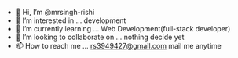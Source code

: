 - 👋 Hi, I’m @mrsingh-rishi
- 👀 I’m interested in ... development
- 🌱 I’m currently learning ... Web Development(full-stack developer)
- 💞️ I’m looking to collaborate on ... nothing decide yet
- 📫 How to reach me ... rs3949427@gmail.com mail me anytime

<!---
mrsingh-rishi/mrsingh-rishi is a ✨ special ✨ repository because its `README.md` (this file) appears on your GitHub profile.
You can click the Preview link to take a look at your changes.
--->
